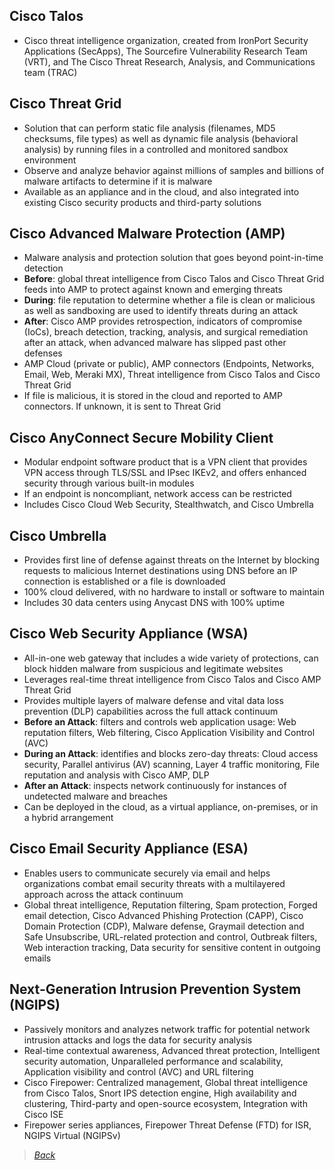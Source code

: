 ## Cisco Talos  
* Cisco threat intelligence organization, created from IronPort Security Applications (SecApps), The Sourcefire Vulnerability Research Team (VRT), and The Cisco Threat Research, Analysis, and Communications team (TRAC)  


## Cisco Threat Grid  
* Solution that can perform static file analysis (filenames, MD5 checksums, file types) as well as dynamic file analysis (behavioral analysis) by running files in a controlled and monitored sandbox environment  
* Observe and analyze behavior against millions of samples and billions of malware artifacts to determine if it is malware  
* Available as an appliance and in the cloud, and also integrated into existing Cisco security products and third-party solutions  


## Cisco Advanced Malware Protection (AMP)  
* Malware analysis and protection solution that goes beyond point-in-time detection  
* **Before**: global threat intelligence from Cisco Talos and Cisco Threat Grid feeds into AMP to protect against known and emerging threats  
* **During**: file reputation to determine whether a file is clean or malicious as well as sandboxing are used to identify threats during an attack  
* **After**: Cisco AMP provides retrospection, indicators of compromise (IoCs), breach detection, tracking, analysis, and surgical remediation after an attack, when advanced malware has slipped past other defenses  
* AMP Cloud (private or public), AMP connectors (Endpoints, Networks, Email, Web, Meraki MX), Threat intelligence from Cisco Talos and Cisco Threat Grid  
* If file is malicious, it is stored in the cloud and reported to AMP connectors. If unknown, it is sent to Threat Grid  


## Cisco AnyConnect Secure Mobility Client  
* Modular endpoint software product that is a VPN client that provides VPN access through TLS/SSL and IPsec IKEv2, and offers enhanced security through various built-in modules  
* If an endpoint is noncompliant, network access can be restricted  
* Includes Cisco Cloud Web Security, Stealthwatch, and Cisco Umbrella  


## Cisco Umbrella  
* Provides first line of defense against threats on the Internet by blocking requests to malicious Internet destinations using DNS before an IP connection is established or a file is downloaded  
* 100% cloud delivered, with no hardware to install or software to maintain  
* Includes 30 data centers using Anycast DNS with 100% uptime  


## Cisco Web Security Appliance (WSA)  
* All-in-one web gateway that includes a wide variety of protections, can block hidden malware from suspicious and legitimate websites  
* Leverages real-time threat intelligence from Cisco Talos and Cisco AMP Threat Grid  
* Provides multiple layers of malware defense and vital data loss prevention (DLP) capabilities across the full attack continuum  
* **Before an Attack**: filters and controls web application usage: Web reputation filters, Web filtering, Cisco Application Visibility and Control (AVC)  
* **During an Attack**: identifies and blocks zero-day threats: Cloud access security, Parallel antivirus (AV) scanning, Layer 4 traffic monitoring, File reputation and analysis with Cisco AMP, DLP  
* **After an Attack**: inspects network continuously for instances of undetected malware and breaches  
* Can be deployed in the cloud, as a virtual appliance, on-premises, or in a hybrid arrangement  

## Cisco Email Security Appliance (ESA)  
* Enables users to communicate securely via email and helps organizations combat email security threats with a multilayered approach across the attack continuum  
* Global threat intelligence, Reputation filtering, Spam protection, Forged email detection, Cisco Advanced Phishing Protection (CAPP), Cisco Domain Protection (CDP), Malware defense, Graymail detection and Safe Unsubscribe, URL-related protection and control, Outbreak filters, Web interaction tracking, Data security for sensitive content in outgoing emails  

## Next-Generation Intrusion Prevention System (NGIPS)  
* Passively monitors and analyzes network traffic for potential network intrusion attacks and logs the data for security analysis  
* Real-time contextual awareness, Advanced threat protection, Intelligent security automation, Unparalleled performance and scalability, Application visibility and control (AVC) and URL filtering  
* Cisco Firepower: Centralized management, Global threat intelligence from Cisco Talos, Snort IPS detection engine, High availability and clustering, Third-party and open-source ecosystem, Integration with Cisco ISE  
* Firepower series appliances, Firepower Threat Defense (FTD) for ISR, NGIPS Virtual (NGIPSv)  


> *[Back](https://github.com/network-dluong/CCNP-ENCOR/tree/5.0-Security)*  
